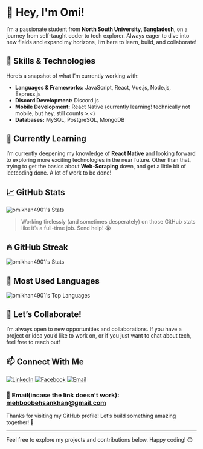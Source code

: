 # 👋 Hey, I'm Omi!

I’m a passionate student from **North South University, Bangladesh**, on a journey from self-taught coder to tech explorer. Always eager to dive into new fields and expand my horizons, I’m here to learn, build, and collaborate!

## 🚀 Skills & Technologies

Here’s a snapshot of what I’m currently working with:

- **Languages & Frameworks:** JavaScript, React, Vue.js, Node.js, Express.js
- **Discord Development:** Discord.js
- **Mobile Development:** React Native (currently learning! technically not mobile, but hey, still counts >.<)
- **Databases:** MySQL, PostgreSQL, MongoDB

## 🌱 Currently Learning

I’m currently deepening my knowledge of **React Native** and looking forward to exploring more exciting technologies in the near future. Other than that, trying to get the basics about **Web-Scraping** down, and get a little bit of leetcoding done. A lot of work to be done!

## 📈 GitHub Stats
![omikhan4901's Stats](https://github-readme-stats.vercel.app/api?username=omikhan4901&theme=dracula&show_icons=true&hide_border=false&count_private=true)
> Working tirelessly (and sometimes desperately) on those GitHub stats like it’s a full-time job. Send help! 😭

## 🔥 GitHub Streak
![omikhan4901's Stats](https://github-readme-streak-stats.herokuapp.com/?user=omikhan4901&theme=dracula&hide_border=false)

## 🔢 Most Used Languages
![omikhan4901's Top Languages](https://github-readme-stats.vercel.app/api/top-langs/?username=omikhan4901&theme=dracula&show_icons=true&hide_border=false&layout=compact)
## 🌟 Let’s Collaborate!

I’m always open to new opportunities and collaborations. If you have a project or idea you’d like to work on, or if you just want to chat about tech, feel free to reach out!

## 📫 Connect With Me

[![LinkedIn](https://img.shields.io/badge/LinkedIn-%230077B5.svg?&style=for-the-badge&logo=linkedin&logoColor=white)](https://www.linkedin.com/in/omikhan4901/)
[![Facebook](https://img.shields.io/badge/Facebook-%231877F2.svg?&style=for-the-badge&logo=facebook&logoColor=white)](https://www.facebook.com/omikhan09)
[![Email](https://img.shields.io/badge/Email-%23D14836.svg?&style=for-the-badge&logo=gmail&logoColor=white)](mailto:mehboobehsankhan@gmail.com)

### 📧 Email(incase the link doesn't work): mehboobehsankhan@gmail.com

Thanks for visiting my GitHub profile! Let’s build something amazing together! 💪

---

Feel free to explore my projects and contributions below. Happy coding! 😊
